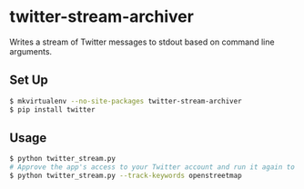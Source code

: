 twitter-stream-archiver
=======================

Writes a stream of Twitter messages to stdout based on command line arguments.

## Set Up

```bash
$ mkvirtualenv --no-site-packages twitter-stream-archiver
$ pip install twitter
```

## Usage

```bash
$ python twitter_stream.py
# Approve the app's access to your Twitter account and run it again to start streaming:
$ python twitter_stream.py --track-keywords openstreetmap
```

